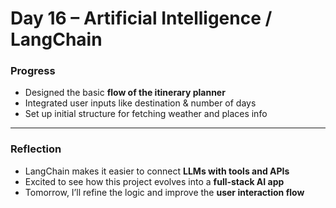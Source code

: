 # Day 16 – Artificial Intelligence / LangChain  

###  Progress  
- Designed the basic **flow of the itinerary planner**  
- Integrated user inputs like destination & number of days  
- Set up initial structure for fetching weather and places info  

---

###  Reflection  
- LangChain makes it easier to connect **LLMs with tools and APIs**  
- Excited to see how this project evolves into a **full-stack AI app**  
- Tomorrow, I’ll refine the logic and improve the **user interaction flow**  
